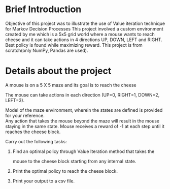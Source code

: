 # Brief Introduction

Objective of this project was to illustrate the use of Value iteration technique for Markov Decision Processes
This project involved a custom environment created by me which is a 5x5 grid world where a mouse wants to reach cheese and it can take actions in 4 directions UP, DOWN, LEFT and RIGHT. Best policy is found while maximizing reward.
This project is from scratch(only NumPy, Pandas are used).

# Details about the project

A mouse is on a 5 X 5 maze and its goal is to reach the cheese

The mouse can take actions in each direction  (UP=0, RIGHT=1, DOWN=2, 
LEFT=3). 

Model of the maze environment, wherein the states are defined is provided for your reference.  
Any action that takes the mouse beyond the maze will result in the mouse staying in the same state.
Mouse receives a reward of -1 at each step until it reaches the cheese block.

Carry out the following tasks:

1.  Find an optimal  policy through Value  Iteration method that takes the 
         
       mouse to the cheese block starting from any internal state.

2.  Print the optimal policy to reach the cheese block.

3.   Print your output to a csv file.


